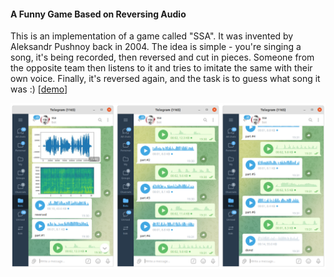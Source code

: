 #### A Funny Game Based on Reversing Audio

This is an implementation of a game called "SSA". It was invented by Aleksandr Pushnoy back in 2004. The idea is simple - you're singing a song, it's being recorded, then reversed and cut in pieces. Someone from the opposite team then listens to it and tries to imitate the same with their own voice. Finally, it's reversed again, and the task is to guess what song it was :) [[demo](https://t.me/vaaliferov_ssa_bot)]

![Alt Text](pics/tg.png)  